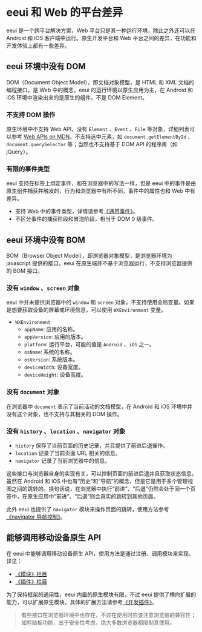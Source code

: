 # eeui 和 Web 的平台差异

eeui 是一个跨平台解决方案，Web 平台只是其一种运行环境，除此之外还可以在 Android 和 iOS 客户端中运行。原生开发平台和 Web 平台之间的差异，在功能和开发体验上都有一些差异。

## eeui 环境中没有 DOM

DOM（Document Object Model），即文档对象模型，是 HTML 和 XML 文档的编程接口，是 Web 中的概念。eeui 的运行环境以原生应用为主，在 Android 和 iOS 环境中渲染出来的是原生的组件，不是 DOM Element。

### 不支持 DOM 操作

原生环境中不支持 Web API，没有 `Element` 、`Event` 、`File` 等对象，详细列表可以参考 [Web APIs on MDN](https://developer.mozilla.org/en-US/docs/Web/API)。不支持选中元素，如 `document.getElementById` 、 `document.querySelector` 等；当然也不支持基于 DOM API 的程序库（如 jQuery）。

### 有限的事件类型

eeui 支持在标签上绑定事件，和在浏览器中的写法一样，但是 eeui 中的事件是由原生组件捕获并触发的，行为和浏览器中有所不同，事件中的属性也和 Web 中有差异。

+ 支持 Web 中的事件类型，详情请参考[《通用事件》](../weex/events/common-events.html)。
+ 不区分事件的捕获阶段和冒泡阶段，相当于 DOM 0 级事件。

## eeui 环境中没有 BOM

BOM（Browser Object Model），即浏览器对象模型，是浏览器环境为 javascript 提供的接口。eeui 在原生端并不基于浏览器运行，不支持浏览器提供的 BOM 接口。

### 没有 `window` 、`screen` 对象

eeui 中并未提供浏览器中的 `window` 和 `screen` 对象，不支持使用全局变量。如果是想要获取设备的屏幕或环境信息，可以使用 `WXEnvironment` 变量。

+ `WXEnvironment`
  + `appName`: 应用的名称。
  + `appVersion`: 应用的版本。
  + `platform`: 运行平台，可能的值是 `Android` 、`iOS` 之一。
  + `osName`: 系统的名称。
  + `osVersion`: 系统版本。
  + `deviceWidth`: 设备宽度。
  + `deviceHeight`: 设备高度。

### 没有 `document` 对象

在浏览器中 `document` 表示了当前活动的文档模型，在 Android 和 iOS 环境中并没有这个对象，也不支持与其相关的 DOM 操作。

### 没有 `history` 、`location` 、`navigator` 对象

+ `history` 保存了当前页面的历史记录，并且提供了前进后退操作。
+ `location` 记录了当前页面 URL 相关的信息。
+ `navigator` 记录了当前浏览器中的信息。

这些接口与浏览器自身的实现有关，可以控制页面的前进后退并且获取状态信息。虽然在 Android 和 iOS 中也有“历史”和“导航”的概念，但是它是用于多个管理视图之间的跳转的。换句话说，在浏览器中执行“前进”、“后退”仍然会处于同一个页签中，在原生应用中“前进”、“后退”则会真实的跳转到其他页面。

此外 eeui 也提供了 `navigator` 模块来操作页面的跳转，使用方法参考[《navigator 导航控制》](../module/navigator.html)。

## 能够调用移动设备原生 API

在 eeui 中能够调用移动设备原生 API，使用方法是通过注册、调用模块来实现。详见：

+ [《模块》栏目](../module/adDialog.html)
+ [《插件》栏目](../plugin/citypicker.html)

为了保持框架的通用性，eeui 内置的原生模块有限，不过 eeui 提供了横向扩展的能力，可以扩展原生模块，具体的扩展方法请参考[《开发插件》](../plugin/dev/create.html)。

> 有些接口在浏览器环境中也存在，不过在使用时应该注意浏览器的兼容性；如剪贴板功能，出于安全性考虑，绝大多数浏览器都限制其使用。